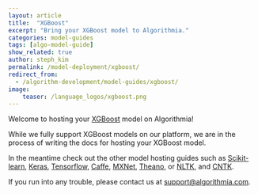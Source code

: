 ```yaml
---
layout: article
title:  "XGBoost"
excerpt: "Bring your XGBoost model to Algorithmia."
categories: model-guides
tags: [algo-model-guide]
show_related: true
author: steph_kim
permalink: /model-deployment/xgboost/
redirect_from:
  - /algorithm-development/model-guides/xgboost/
image:
    teaser: /language_logos/xgboost.png
---
```


Welcome to hosting your <a href="http://xgboost.readthedocs.io/en/latest/">XGBoost</a> model on Algorithmia!

While we fully support XGBoost models on our platform, we are in the process of writing the docs for hosting your XGBoost model.

In the meantime check out the other model hosting guides such as <a href="{{ site.baseurl }}/model-deployment/scikit/">Scikit-learn</a>, <a href="{{ site.baseurl }}/model-deployment/keras/">Keras</a>, <a href="{{ site.baseurl }}/model-deployment/tensorflow/">Tensorflow</a>, <a href="{{ site.baseurl }}/model-deployment/caffe/">Caffe</a>, <a href="{{ site.baseurl }}/model-deployment/mxnet/">MXNet</a>, <a href="{{ site.baseurl }}/model-deployment/theano/">Theano</a>, or <a href="{{ site.baseurl }}/model-deployment/nltk/">NLTK</a>, and <a href="{{ site.baseurl }}/model-deployment/cntk/">CNTK</a>.

If you run into any trouble, please contact us at <a href="mailto:support@algorithmia.com">support@algorithmia.com</a>.
